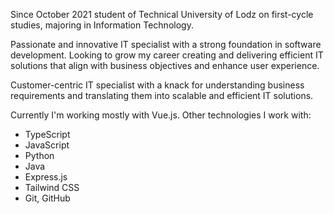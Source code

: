 Since October 2021 student of Technical University of Lodz on first-cycle studies, majoring in Information Technology. 

Passionate and innovative IT specialist with a strong foundation in software development. Looking to grow my career creating and delivering efficient IT solutions that align with business objectives and enhance user experience.

Customer-centric IT specialist with a knack for understanding business requirements and translating them into scalable and efficient IT solutions.

Currently I'm working mostly with Vue.js. Other technologies I work with:
- TypeScript
- JavaScript
- Python
- Java
- Express.js
- Tailwind CSS
- Git, GitHub
